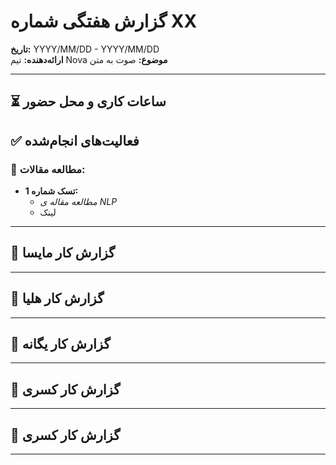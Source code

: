 # گزارش هفتگی شماره XX

**تاریخ:** YYYY/MM/DD - YYYY/MM/DD  
**ارائه‌دهنده:** تیم Nova
**موضوع:** صوت به متن

---

## ⏳ ساعات کاری و محل حضور


## ✅ فعالیت‌های انجام‌شده

### 📖 مطالعه مقالات:

- **تسک شماره 1:**
  - _مطالعه مقاله ی NLP_
  - لینک

---

## 📌 گزارش کار مایسا 

---

## 📌 گزارش کار هلیا 

---


## 📌 گزارش کار یگانه 

---


## 📌 گزارش کار کسری 

---


## 📌 گزارش کار کسری 

---



